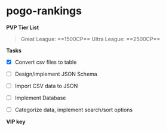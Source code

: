# pogo-rankings

**PVP Tier List**

> Great League: ==1500CP==
> Ultra League: ==2500CP==

**Tasks**
- [x] Convert csv files to table
- [ ] Design/implement JSON Schema
- [ ] Import CSV data to JSON
- [ ] Implement Database
- [ ] Categorize data, implement search/sort options




**VIP key**



[b05f-008d-b10b-486e-bfdb-c466-9a73-3a0c]: #


